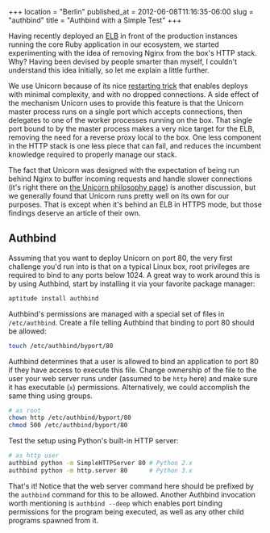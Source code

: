 +++
location = "Berlin"
published_at = 2012-06-08T11:16:35-06:00
slug = "authbind"
title = "Authbind with a Simple Test"
+++

Having recently deployed an [ELB](http://aws.amazon.com/elasticloadbalancing/) in front of the production instances running the core Ruby application in our ecosystem, we started experimenting with the idea of removing Nginx from the box's HTTP stack. Why? Having been devised by people smarter than myself, I couldn't understand this idea initially, so let me explain a little further.

We use Unicorn because of its nice [restarting trick](https://github.com/blog/517-unicorn) that enables deploys with minimal complexity, and with no dropped connections. A side effect of the mechanism Unicorn uses to provide this feature is that the Unicorn master process runs on a single port which accepts connections, then delegates to one of the worker processes running on the box. That single port bound to by the master process makes a very nice target for the ELB, removing the need for a reverse proxy local to the box. One less component in the HTTP stack is one less piece that can fail, and reduces the incumbent knowledge required to properly manage our stack.

The fact that Unicorn was designed with the expectation of being run behind Nginx to buffer incoming requests and handle slower connections (it's right there on [the Unicorn philosophy page](http://unicorn.bogomips.org/PHILOSOPHY.html)) is another discussion, but we generally found that Unicorn runs pretty well on its own for our purposes. That is except when it's behind an ELB in HTTPS mode, but those findings deserve an article of their own.

Authbind
--------

Assuming that you want to deploy Unicorn on port 80, the very first challenge you'd run into is that on a typical Linux box, root privileges are required to bind to any ports below 1024. A great way to work around this is by using Authbind, start by installing it via your favorite package manager:

``` bash
aptitude install authbind
```

Authbind's permissions are managed with a special set of files in `/etc/authbind`. Create a file telling Authbind that binding to port 80 should be allowed:

``` bash
touch /etc/authbind/byport/80
```

Authbind determines that a user is allowed to bind an application to port 80 if they have access to execute this file. Change ownership of the file to the user your web server runs under (assumed to be `http` here) and make sure it has executable (`x`) permissions. Alternatively, we could accomplish the same thing using groups.

``` bash
# as root
chown http /etc/authbind/byport/80
chmod 500 /etc/authbind/byport/80
```

Test the setup using Python's built-in HTTP server:

``` bash
# as http user
authbind python -m SimpleHTTPServer 80 # Python 2.x
authbind python -m http.server 80      # Python 3.x
```

That's it! Notice that the web server command here should be prefixed by the `authbind` command for this to be allowed. Another Authbind invocation worth mentioning is `authbind --deep` which enables port binding permissions for the program being executed, as well as any other child programs spawned from it.
